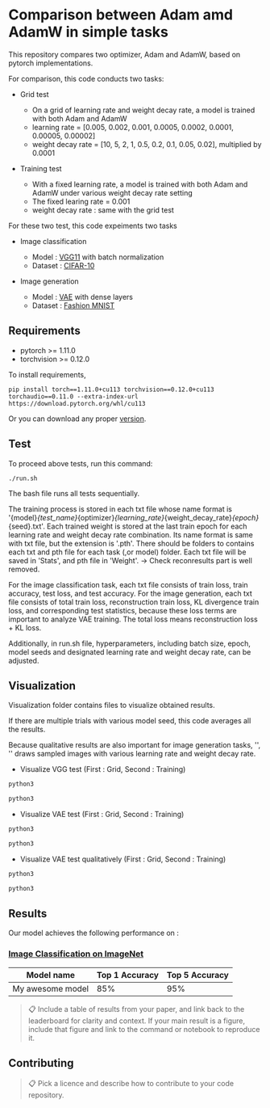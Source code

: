 #  Comparison between Adam amd AdamW in simple tasks

This repository compares two optimizer, Adam and AdamW, based on pytorch implementations.

For comparison, this code conducts two tasks:

* Grid test

  * On a grid of learning rate and weight decay rate, a model is trained with both Adam and AdamW
  * learning rate = [0.005, 0.002, 0.001, 0.0005, 0.0002, 0.0001, 0.00005, 0.00002]
  * weight decay rate = [10, 5, 2, 1, 0.5, 0.2, 0.1, 0.05, 0.02], multiplied by 0.0001
    
* Training test

  * With a fixed learning rate, a model is trained with both Adam and AdamW under various weight decay rate setting
  * The fixed learing rate = 0.001
  * weight decay rate : same with the grid test

For these two test, this code expeiments two tasks

* Image classification

  * Model : [VGG11](https://pytorch.org/hub/pytorch_vision_vgg/) with batch normalization
  * Dataset : [CIFAR-10](https://pytorch.org/vision/stable/generated/torchvision.datasets.CIFAR10.html)
    
* Image generation

  * Model : [VAE](https://github.com/ANLGBOY/VAE-with-PyTorch) with dense layers
  * Dataset : [Fashion MNIST](https://pytorch.org/vision/stable/generated/torchvision.datasets.FashionMNIST.html)

## Requirements

* pytorch >= 1.11.0
* torchvision >= 0.12.0
  
To install requirements, 

```setup
pip install torch==1.11.0+cu113 torchvision==0.12.0+cu113 torchaudio==0.11.0 --extra-index-url https://download.pytorch.org/whl/cu113
```
Or you can download any proper [version](https://pytorch.org/get-started/previous-versions/).

## Test

To proceed above tests, run this command:

```train
./run.sh
```

The bash file runs all tests sequentially. 

The training process is stored in each txt file whose name format is '{model}_{test_name}_{optimizer}_{learning_rate}_{weight_decay_rate}_{epoch}_{seed}.txt'. Each trained weight is stored at the last train epoch for each learning rate and weight decay rate combination. Its name format is same with txt file, but the extension is '.pth'. There should be folders to contains each txt and pth file for each task (,or model) folder. Each txt file will be saved in 'Stats', and pth file in 'Weight'. 
-> Check reconresults part is well removed.

For the image classification task, each txt file consists of train loss, train accuracy, test loss, and test accuracy.
For the image generation, each txt file consists of total train loss, reconstruction train loss, KL divergence train loss, and corresponding test statistics, because these loss terms are important to analyze VAE training. The total loss means reconstruction loss + KL loss.

Additionally, in run.sh file, hyperparameters, including batch size, epoch, model seeds and designated learning rate and weight decay rate, can be adjusted.

## Visualization

Visualization folder contains files to visualize obtained results. 

If there are multiple trials with various model seed, this code averages all the results. 

Because qualitative results are also important for image generation tasks, '', '' draws sampled images with various learning rate and weight decay rate. 

* Visualize VGG test (First : Grid, Second : Training)

```bash
python3 
```
```bash
python3 
```

* Visualize VAE test (First : Grid, Second : Training)
```bash
python3
```
```bash
python3
```

* Visualize VAE test qualitatively (First : Grid, Second : Training)
```bash
python3
```
```bash
python3
```

## Results

Our model achieves the following performance on :

### [Image Classification on ImageNet](https://paperswithcode.com/sota/image-classification-on-imagenet)

| Model name         | Top 1 Accuracy  | Top 5 Accuracy |
| ------------------ |---------------- | -------------- |
| My awesome model   |     85%         |      95%       |

>📋  Include a table of results from your paper, and link back to the leaderboard for clarity and context. If your main result is a figure, include that figure and link to the command or notebook to reproduce it. 


## Contributing

>📋  Pick a licence and describe how to contribute to your code repository. 

